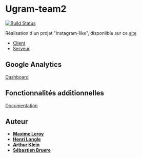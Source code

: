 # Ugram-team2

[![Build Status](https://travis-ci.com/GLO3112-H19/ugram-team-2.svg?token=qkZrcjjGhbW5zaQAueky&branch=master)](https://travis-ci.com/GLO3112-H19/ugram-team-2)

Réalisation d'un projet "Instagram-like", disponlible sur ce [site](http://ugram-team02.s3-website.ca-central-1.amazonaws.com/)

* [Client](./client/)
* [Serveur](./server/)

## Google Analytics

[Dashboard]()

## Fonctionnalités additionnelles

[Documentation](./client/documentation/DOCUMENTATION.md#fonctionnalit%C3%A9s-additionnelles)

## Auteur

* **[Maxime Leroy](https://github.com/maximeleroylaval)**
* **[Henri Longle](https://github.com/longle-h)**
* **[Arthur Klein](https://github.com/klein-h)**
* **[Sébastien Bruere](https://github.com/bruere-s)**
